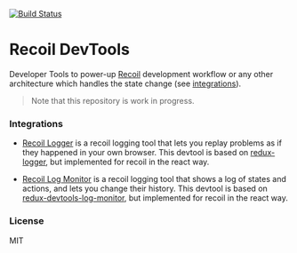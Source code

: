 [![Build Status](https://github.com/ulises-jeremias/recoil-devtools/workflows/CI/badge.svg)](https://github.com/ulises-jeremias/recoil-devtools/commits/master)

# Recoil DevTools

Developer Tools to power-up [Recoil](https://recoiljs.org/) development workflow or any other architecture which handles the state change (see [integrations](#integrations)).

> Note that this repository is work in progress.

### Integrations

- [Recoil Logger](./packages/recoil-devtools-logger) is a recoil logging tool that lets you replay problems as if they happened in your own browser. This devtool is based on [redux-logger](https://github.com/LogRocket/redux-logger), but implemented for recoil in the react way.

- [Recoil Log Monitor](./packages/recoil-devtools-log-monitor) is a recoil logging tool that shows a log of states and actions, and lets you change their history. This devtool is based on [redux-devtools-log-monitor](https://github.com/gaearon/redux-devtools-log-monitor), but implemented for recoil in the react way.

### License

MIT
